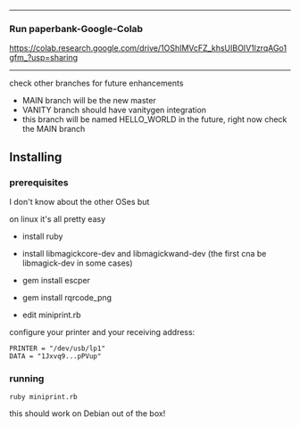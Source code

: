 -------------------------
### Run paperbank-Google-Colab

https://colab.research.google.com/drive/1OShIMVcFZ_khsUIBOIV1lzrqAGo1gfm_?usp=sharing

-------------------------

check other branches for future enhancements

- MAIN branch will be the new master
- VANITY branch should have vanitygen integration
- this branch will be named HELLO_WORLD in the future, right now check the MAIN branch


## Installing 

### prerequisites

I don't know about the other OSes but

on linux it's all pretty easy

- install ruby

- install libmagickcore-dev and libmagickwand-dev (the first cna be libmagick-dev in some cases)

- gem install escper

- gem install rqrcode_png

- edit miniprint.rb

configure your printer and your receiving address:

    PRINTER = "/dev/usb/lp1"
    DATA = "1Jxvq9...pPVup"


### running


    ruby miniprint.rb


this should work on Debian out of the box!

